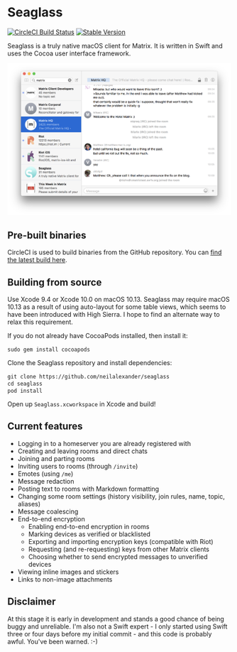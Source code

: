# Seaglass
[![CircleCI Build Status](https://circleci.com/gh/neilalexander/seaglass.svg?style=shield)](https://circleci.com/gh/neilalexander/seaglass)
[![Stable Version](https://img.shields.io/badge/download-stable-green.svg)](https://github.com/neilalexander/seaglass/releases/latest)

Seaglass is a truly native macOS client for Matrix. It is written in Swift and
uses the Cocoa user interface framework.

![Screenshot of Seaglass](image.png)

## Pre-built binaries

CircleCI is used to build binaries from the GitHub repository. You can [find the latest build here](https://circleci.com/api/v1.1/project/github/neilalexander/seaglass/latest/artifacts?branch=master&filter=successful).

## Building from source

Use Xcode 9.4 or Xcode 10.0 on macOS 10.13. Seaglass may require macOS 10.13 as a
result of using auto-layout for some table views, which seems to have been introduced
with High Sierra. I hope to find an alternate way to relax this requirement.

If you do not already have CocoaPods installed, then install it:
```
sudo gem install cocoapods
```

Clone the Seaglass repository and install dependencies:
```
git clone https://github.com/neilalexander/seaglass
cd seaglass
pod install
```
Open up `Seaglass.xcworkspace` in Xcode and build!

## Current features

- Logging in to a homeserver you are already registered with
- Creating and leaving rooms and direct chats
- Joining and parting rooms
- Inviting users to rooms (through `/invite`)
- Emotes (using `/me`) 
- Message redaction
- Posting text to rooms with Markdown formatting
- Changing some room settings (history visibility, join rules, name, topic, aliases)
- Message coalescing
- End-to-end encryption
  - Enabling end-to-end encryption in rooms
  - Marking devices as verified or blacklisted
  - Exporting and importing encryption keys (compatible with Riot)
  - Requesting (and re-requesting) keys from other Matrix clients
  - Choosing whether to send encrypted messages to unverified devices
- Viewing inline images and stickers
- Links to non-image attachments

## Disclaimer

At this stage it is early in development and stands a good chance of being buggy
and unreliable. I'm also not a Swift expert - I only started using Swift three
or four days before my initial commit - and this code is probably awful. You've
been warned. :-)
